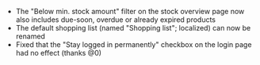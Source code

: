 - The "Below min. stock amount" filter on the stock overview page now also includes due-soon, overdue or already expired products
- The default shopping list (named "Shopping list"; localized) can now be renamed
- Fixed that the "Stay logged in permanently" checkbox on the login page had no effect (thanks @0)
